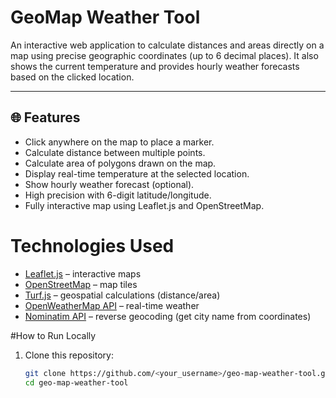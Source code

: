 # GeoMap Weather Tool

An interactive web application to calculate distances and areas directly on a map using precise geographic coordinates (up to 6 decimal places). It also shows the current temperature and provides hourly weather forecasts based on the clicked location.

---

## 🌐 Features

- Click anywhere on the map to place a marker.
- Calculate distance between multiple points.
- Calculate area of polygons drawn on the map.
- Display real-time temperature at the selected location.
- Show hourly weather forecast (optional).
- High precision with 6-digit latitude/longitude.
- Fully interactive map using Leaflet.js and OpenStreetMap.

# Technologies Used

- [Leaflet.js](https://leafletjs.com/) – interactive maps
- [OpenStreetMap](https://www.openstreetmap.org/) – map tiles
- [Turf.js](https://turfjs.org/) – geospatial calculations (distance/area)
- [OpenWeatherMap API](https://openweathermap.org/) – real-time weather
- [Nominatim API](https://nominatim.org/release-docs/develop/api/Reverse/) – reverse geocoding (get city name from coordinates)

#How to Run Locally

1. Clone this repository:

   ```bash
   git clone https://github.com/<your_username>/geo-map-weather-tool.git
   cd geo-map-weather-tool
